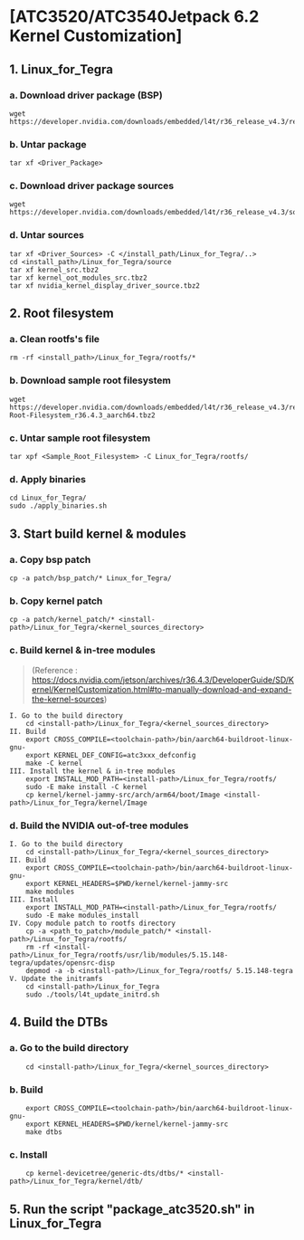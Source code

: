 # **[ATC3520/ATC3540Jetpack 6.2 Kernel Customization]**

## **1. Linux_for_Tegra**
### **a. Download driver package (BSP)**
	wget https://developer.nvidia.com/downloads/embedded/l4t/r36_release_v4.3/release/Jetson_Linux_r36.4.3_aarch64.tbz2
### **b. Untar package**
	tar xf <Driver_Package>
### **c. Download driver package sources**
	wget https://developer.nvidia.com/downloads/embedded/l4t/r36_release_v4.3/sources/public_sources.tbz2
### **d. Untar sources**
	tar xf <Driver_Sources> -C </install_path/Linux_for_Tegra/..>
	cd <install_path>/Linux_for_Tegra/source
	tar xf kernel_src.tbz2
	tar xf kernel_oot_modules_src.tbz2
	tar xf nvidia_kernel_display_driver_source.tbz2

## **2. Root filesystem**
### **a. Clean rootfs's file**
	rm -rf <install_path>/Linux_for_Tegra/rootfs/*
### **b. Download sample root filesystem**
	wget https://developer.nvidia.com/downloads/embedded/l4t/r36_release_v4.3/release/Tegra_Linux_Sample-Root-Filesystem_r36.4.3_aarch64.tbz2
### **c. Untar sample root filesystem**
	tar xpf <Sample_Root_Filesystem> -C Linux_for_Tegra/rootfs/
### d. Apply binaries
	cd Linux_for_Tegra/
	sudo ./apply_binaries.sh
	
## **3. Start build kernel & modules**
### **a. Copy bsp patch**
	cp -a patch/bsp_patch/* Linux_for_Tegra/
### **b. Copy kernel patch**
	cp -a patch/kernel_patch/* <install-path>/Linux_for_Tegra/<kernel_sources_directory>
### **c. Build kernel & in-tree modules** 
> (Reference : https://docs.nvidia.com/jetson/archives/r36.4.3/DeveloperGuide/SD/Kernel/KernelCustomization.html#to-manually-download-and-expand-the-kernel-sources)
	
	I. Go to the build directory
		cd <install-path>/Linux_for_Tegra/<kernel_sources_directory>
	II. Build
		export CROSS_COMPILE=<toolchain-path>/bin/aarch64-buildroot-linux-gnu-
		export KERNEL_DEF_CONFIG=atc3xxx_defconfig
		make -C kernel
	III. Install the kernel & in-tree modules
		export INSTALL_MOD_PATH=<install-path>/Linux_for_Tegra/rootfs/
		sudo -E make install -C kernel
		cp kernel/kernel-jammy-src/arch/arm64/boot/Image <install-path>/Linux_for_Tegra/kernel/Image
### **d. Build the NVIDIA out-of-tree modules**
	I. Go to the build directory
		cd <install-path>/Linux_for_Tegra/<kernel_sources_directory>
	II. Build
		export CROSS_COMPILE=<toolchain-path>/bin/aarch64-buildroot-linux-gnu-
		export KERNEL_HEADERS=$PWD/kernel/kernel-jammy-src
		make modules
	III. Install
		export INSTALL_MOD_PATH=<install-path>/Linux_for_Tegra/rootfs/
		sudo -E make modules_install
	IV. Copy module patch to rootfs directory
		cp -a <path_to_patch>/module_patch/* <install-path>/Linux_for_Tegra/rootfs/
		rm -rf <install-path>/Linux_for_Tegra/rootfs/usr/lib/modules/5.15.148-tegra/updates/opensrc-disp
		depmod -a -b <install-path>/Linux_for_Tegra/rootfs/ 5.15.148-tegra
	V. Update the initramfs
		cd <install-path>/Linux_for_Tegra
		sudo ./tools/l4t_update_initrd.sh

## **4. Build the DTBs**
### **a. Go to the build directory**
		cd <install-path>/Linux_for_Tegra/<kernel_sources_directory>
### **b. Build**
		export CROSS_COMPILE=<toolchain-path>/bin/aarch64-buildroot-linux-gnu-
		export KERNEL_HEADERS=$PWD/kernel/kernel-jammy-src
		make dtbs
### **c. Install**
		cp kernel-devicetree/generic-dts/dtbs/* <install-path>/Linux_for_Tegra/kernel/dtb/

## **5. Run the script "package_atc3520.sh" in Linux_for_Tegra**
